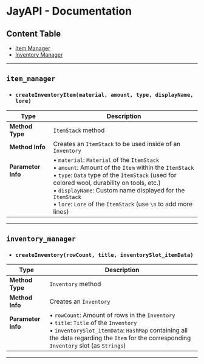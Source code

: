 # JayAPI - Documentation

## Content Table
* [Item Manager](#item_manager)
* [Inventory Manager](#inventory_manager)

--------------
## `item_manager`

* ### `createInventoryItem(material, amount, type, displayName, lore)`

Type | Description
------------ | -------------
**Method Type** | `ItemStack` method
**Method Info** | Creates an `ItemStack` to be used inside of an `Inventory`
**Parameter Info**<br>‎<br>‎<br>‎<br>‎ | • `material`: `Material` of the `ItemStack`<br>• `amount`: Amount of the `Item` within the `ItemStack`<br>• `type`: `Data` type of the `ItemStack` (used for colored wool, durability on tools, etc.)<br>• `displayName`: Custom name displayed for the `ItemStack`<br>• `lore`: `Lore` of the `ItemStack` (use `\n` to add more lines)

--------------

## `inventory_manager`

* ### `createInventory(rowCount, title, inventorySlot_itemData)`

Type | Description
------------ | -------------
**Method Type** | `Inventory` method
**Method Info** | Creates an `Inventory`
**Parameter Info**<br>‎<br>‎ | • `rowCount`: Amount of rows in the `Inventory`<br>• `title`: `Title` of the `Inventory`<br>• `inventorySlot_itemData`: `HashMap` containing all the data regarding the `Item` for the corresponding `Inventory` slot (as `Strings`)

--------------
